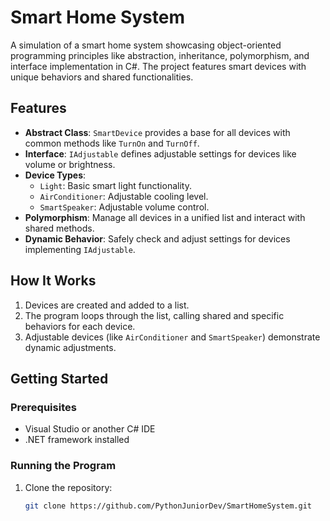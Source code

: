 # Smart Home System

A simulation of a smart home system showcasing object-oriented programming principles like abstraction, inheritance, polymorphism, and interface implementation in C#. The project features smart devices with unique behaviors and shared functionalities.

## Features

- **Abstract Class**: `SmartDevice` provides a base for all devices with common methods like `TurnOn` and `TurnOff`.
- **Interface**: `IAdjustable` defines adjustable settings for devices like volume or brightness.
- **Device Types**:
  - `Light`: Basic smart light functionality.
  - `AirConditioner`: Adjustable cooling level.
  - `SmartSpeaker`: Adjustable volume control.
- **Polymorphism**: Manage all devices in a unified list and interact with shared methods.
- **Dynamic Behavior**: Safely check and adjust settings for devices implementing `IAdjustable`.

## How It Works

1. Devices are created and added to a list.
2. The program loops through the list, calling shared and specific behaviors for each device.
3. Adjustable devices (like `AirConditioner` and `SmartSpeaker`) demonstrate dynamic adjustments.

## Getting Started

### Prerequisites
- Visual Studio or another C# IDE
- .NET framework installed

### Running the Program
1. Clone the repository:
   ```bash
   git clone https://github.com/PythonJuniorDev/SmartHomeSystem.git

